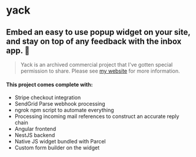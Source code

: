 # yack
## Embed an easy to use popup widget on your site, and stay on top of any feedback with the inbox app. 💬

> Yack is an archived commercial project that I've gotten special permission to share. Please see <a href="https://joduplessis.com/work/yack">my website</a> for more information.

#### This project comes complete with:

- Stripe checkout integration
- SendGrid Parse webhook processing
- ngrok npm script to automate everything
- Processing incoming mail references to construct an accurate reply chain
- Angular frontend
- NestJS backend
- Native JS widget bundled with Parcel
- Custom form builder on the widget
